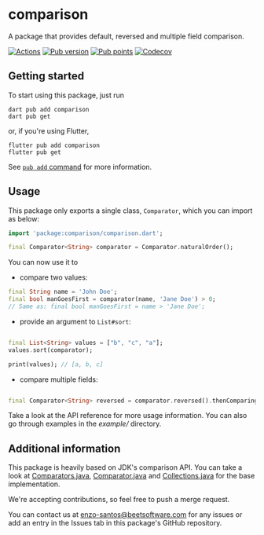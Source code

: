 # comparison

A package that provides default, reversed and multiple field comparison.

[![Actions](https://github.com/beet-software/comparison/actions/workflows/dart.yml/badge.svg)](https://github.com/beet-software/comparison.git)
[![Pub version](https://img.shields.io/pub/v/comparison)](https://pub.dev/packages/comparison)
[![Pub points](https://badges.bar/comparison/pub%20points)](https://pub.dev/packages/comparison/score)
[![Codecov](https://codecov.io/gh/beet-software/comparison/branch/main/graph/badge.svg?token=RIXMWO86AA)](https://codecov.io/gh/beet-software/comparison)

## Getting started

To start using this package, just run

```shell
dart pub add comparison
dart pub get
```

or, if you're using Flutter,

```shell
flutter pub add comparison
flutter pub get
```

See [`pub add` command](https://dart.dev/tools/pub/cmd/pub-add) for more information.

## Usage

This package only exports a single class, `Comparator`, which you can import as below:

```dart
import 'package:comparison/comparison.dart';

final Comparator<String> comparator = Comparator.naturalOrder();
```

You can now use it to

- compare two values:

```dart
final String name = 'John Doe';
final bool manGoesFirst = comparator(name, 'Jane Doe') > 0;
// Same as: final bool manGoesFirst = name > 'Jane Doe';
```

- provide an argument to `List#sort`:

```dart

final List<String> values = ["b", "c", "a"];
values.sort(comparator);

print(values); // [a, b, c]
```

- compare multiple fields:

```dart

final Comparator<String> reversed = comparator.reversed().thenComparingBy((v) => v.length);
```

Take a look at the API reference for more usage information. You can also go through examples in
the *example/* directory.

## Additional information

This package is heavily based on JDK's comparison API. You can take a look at
[Comparators.java](https://github.com/frohoff/jdk8u-jdk/blob/master/src/share/classes/java/util/Comparators.java),
[Comparator.java](https://github.com/frohoff/jdk8u-jdk/blob/master/src/share/classes/java/util/Comparator.java) and
[Collections.java](https://github.com/frohoff/jdk8u-jdk/blob/master/src/share/classes/java/util/Collections.java)
for the base implementation.

We're accepting contributions, so feel free to push a merge request.

You can contact us at [enzo-santos@beetsoftware.com](mailto:enzo-santos@beetsoftware.com) for any
issues or add an entry in the Issues tab in this package's GitHub repository.
